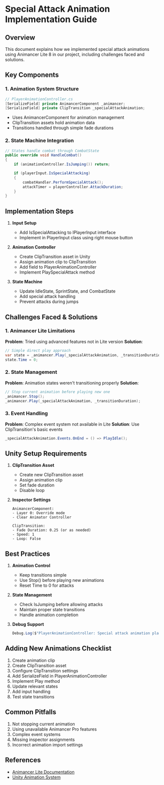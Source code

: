 # Special Attack Animation Implementation Guide
## Overview
This document explains how we implemented special attack animations using Animancer Lite 8 in our project, including challenges faced and solutions.

## Key Components

### 1. Animation System Structure
```csharp
// PlayerAnimationController.cs
[SerializeField] private AnimancerComponent _animancer;
[SerializeField] private ClipTransition _specialAttackAnimation;
```
- Uses AnimancerComponent for animation management
- ClipTransition assets hold animation data
- Transitions handled through simple fade durations

### 2. State Machine Integration
```csharp
// States handle combat through CombatState
public override void HandleCombat()
{
    if (animationController.IsJumping()) return;

    if (playerInput.IsSpecialAttacking)
    {
        combatHandler.PerformSpecialAttack();
        attackTimer = playerController.AttackDuration;
    }
}
```

## Implementation Steps

1. **Input Setup**
   - Add IsSpecialAttacking to IPlayerInput interface
   - Implement in PlayerInput class using right mouse button

2. **Animation Controller**
   - Create ClipTransition asset in Unity
   - Assign animation clip to ClipTransition
   - Add field to PlayerAnimationController
   - Implement PlaySpecialAttack method

3. **State Machine**
   - Update IdleState, SprintState, and CombatState
   - Add special attack handling
   - Prevent attacks during jumps

## Challenges Faced & Solutions

### 1. Animancer Lite Limitations
**Problem**: Tried using advanced features not in Lite version
**Solution**: 
```csharp
// Simple direct play approach
var state = _animancer.Play(_specialAttackAnimation, _transitionDuration);
state.Time = 0;
```

### 2. State Management
**Problem**: Animation states weren't transitioning properly
**Solution**: 
```csharp
// Stop current animation before playing new one
_animancer.Stop();
_animancer.Play(_specialAttackAnimation, _transitionDuration);
```

### 3. Event Handling
**Problem**: Complex event system not available in Lite
**Solution**: Use ClipTransition's basic events
```csharp
_specialAttackAnimation.Events.OnEnd = () => PlayIdle();
```

## Unity Setup Requirements

1. **ClipTransition Asset**
   - Create new ClipTransition asset
   - Assign animation clip
   - Set fade duration
   - Disable loop

2. **Inspector Settings**
   ```
   AnimancerComponent:
   - Layer 0: Override mode
   - Clear Animator Controller

   ClipTransition:
   - Fade Duration: 0.25 (or as needed)
   - Speed: 1
   - Loop: False
   ```

## Best Practices

1. **Animation Control**
   - Keep transitions simple
   - Use Stop() before playing new animations
   - Reset Time to 0 for attacks

2. **State Management**
   - Check IsJumping before allowing attacks
   - Maintain proper state transitions
   - Handle animation completion

3. **Debug Support**
   ```csharp
   Debug.Log($"PlayerAnimationController: Special attack animation playing");
   ```

## Adding New Animations Checklist

1. Create animation clip
2. Create ClipTransition asset
3. Configure ClipTransition settings
4. Add SerializeField in PlayerAnimationController
5. Implement Play method
6. Update relevant states
7. Add input handling
8. Test state transitions

## Common Pitfalls

1. Not stopping current animation
2. Using unavailable Animancer Pro features
3. Complex event systems
4. Missing inspector assignments
5. Incorrect animation import settings

## References

- [Animancer Lite Documentation](https://kybernetik.com.au/animancer/docs/introduction/)
- [Unity Animation System](https://docs.unity3d.com/Manual/AnimationSection.html)